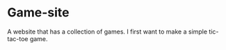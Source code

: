 # Game-site
A website that has a collection of games.
I first want to make a simple tic-tac-toe game.

